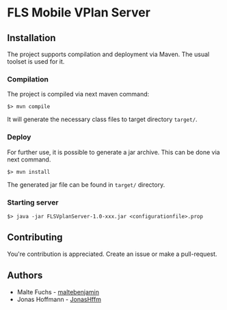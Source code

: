 # FLS Mobile VPlan Server

## Installation
The project supports compilation and deployment via Maven. The usual toolset is used for it.

### Compilation
The project is compiled via next maven command:

`
$> mvn compile
`

It will generate the necessary class files to target directory `target/`.

### Deploy
For further use, it is possible to generate a jar archive. This can be done via next command.

`
$> mvn install
`

The generated jar file can be found in `target/` directory.

### Starting server
`
$> java -jar FLSVplanServer-1.0-xxx.jar <configurationfile>.prop
`

## Contributing
You're contribution is appreciated. Create an issue or make a pull-request.

## Authors
 - Malte Fuchs - [maltebenjamin](https://github.com/maltebenjamin)
 - Jonas Hoffmann - [JonasHffm](https://github.com/JonasHffm)